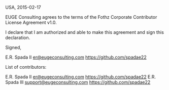 USA, 2015-02-17

EUGE Consulting agrees to the terms of the Fothz Corporate Contributor License
Agreement v1.0.

I declare that I am authorized and able to make this agreement and sign this
declaration.

Signed,

E.R. Spada II er@eugeconsulting.com https://github.com/spadae22

List of contributors:

E.R. Spada II er@eugeconsulting.com https://github.com/spadae22
E.R. Spada III support@eugeconsulting.com https://github.com/spadae22
